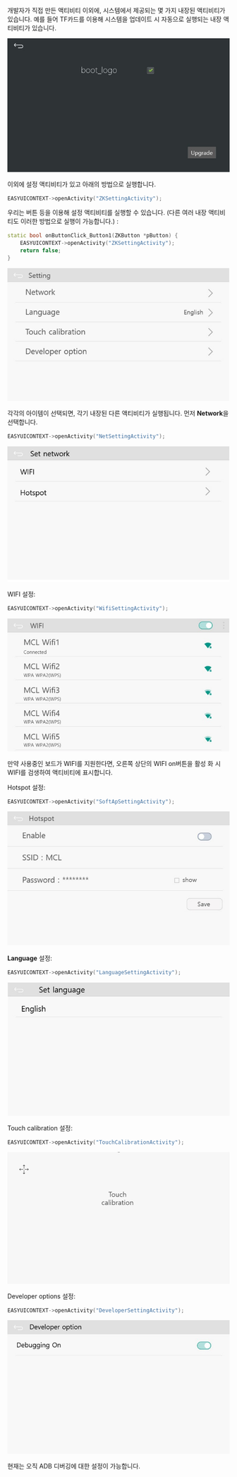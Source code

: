  개발자가 직접 만든 액티비티 이외에, 시스템에서 제공되는 몇 가지 내장된 액티비티가 있습니다. 예를 들어 TF카드를 이용해 시스템을 업데이트 시 자동으로 실행되는 내장 액티비티가 있습니다.

![](images/boot_logo_upgrade.jpg)

 이외에 설정 액티비티가 있고 아래의 방법으로 실행합니다.
```c++
EASYUICONTEXT->openActivity("ZKSettingActivity");
```
 우리는 버튼 등을 이용해 설정 액티비티를 실행할 수 있습니다. (다른 여러 내장 액티비티도 이러한 방법으로 실행이 가능합니다.) :
```c++
static bool onButtonClick_Button1(ZKButton *pButton) {
    EASYUICONTEXT->openActivity("ZKSettingActivity");
    return false;
}
```
![](images/setup_setting.jpg)

 각각의 아이템이 선택되면, 각기 내장된 다른 액티비티가 실행됩니다. 먼저 **Network**을 선택합니다.
```c++
EASYUICONTEXT->openActivity("NetSettingActivity");
```
![](images/net_setting.jpg)

WIFI 설정:
```c++
EASYUICONTEXT->openActivity("WifiSettingActivity");
```
![](images/wifi_setup.jpg)

 만약 사용중인 보드가 WIFI를 지원한다면, 오른쪽 상단의 WIFI on버튼을 활성 화 시 WIFI를 검생하여 액티비티에 표시합니다.

 Hotspot 설정:
```c++
EASYUICONTEXT->openActivity("SoftApSettingActivity");
```
![](images/soft_ap_setup.jpg)

**Language** 설정:

```c++
EASYUICONTEXT->openActivity("LanguageSettingActivity");
```
![](images/lang_setting.jpg)

Touch calibration 설정:
```c++
EASYUICONTEXT->openActivity("TouchCalibrationActivity");
```
![](images/touchcalibration.png)

Developer options 설정:
```c++
EASYUICONTEXT->openActivity("DeveloperSettingActivity");
```
![](images/developer_setting.jpg)

현재는 오직 ADB 디버깅에 대한 설정이 가능합니다.
